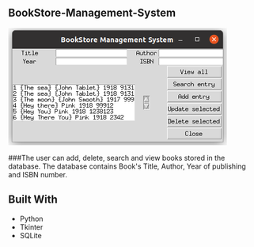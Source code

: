 ## BookStore-Management-System
![BSMS](bookstore_management_system.png)

###The user can add, delete, search and view books stored in the database. The database contains Book's Title, Author, Year of publishing and ISBN number.   

## Built With
* Python
* Tkinter
* SQLite
